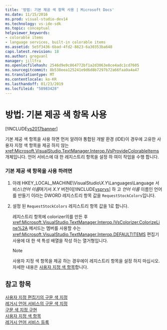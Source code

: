 ```yaml
---
title: '방법: 기본 제공 색 항목 사용 | Microsoft Docs'
ms.date: 11/15/2016
ms.prod: visual-studio-dev14
ms.technology: vs-ide-sdk
ms.topic: conceptual
helpviewer_keywords:
- colorable items
- language services, built-in colorable items
ms.assetid: 5e5f3436-6bad-4fd2-8823-6a30353ba648
caps.latest.revision: 18
ms.author: gregvanl
manager: jillfra
ms.openlocfilehash: 2546d9e9c864772bf1a2d3063e8ce4adc1cd7605
ms.sourcegitcommit: 8b538eea125241e9d6d8b7297b72a66faa9a4a47
ms.translationtype: MT
ms.contentlocale: ko-KR
ms.lasthandoff: 01/23/2019
ms.locfileid: "58983428"
---
```

# <a name="how-to-use-built-in-colorable-items"></a>방법: 기본 제공 색 항목 사용
[!INCLUDE[vs2017banner](../../includes/vs2017banner.md)]

기본 제공 색 항목을 사용 하면 먼저 알려야 통합된 개발 환경 (IDE)이 경우에 고유한 사용자 지정 색 항목을 제공 하지 않는 <xref:Microsoft.VisualStudio.TextManager.Interop.IVsProvideColorableItems> 개체입니다. 언어 서비스에 대 한 레지스트리 항목을 설정 하 여이 작업을 수행 합니다.  
  
### <a name="to-use-built-in-colorable-items"></a>기본 제공 색 항목을 사용 하려면  
  
1.  아래 HKEY_LOCAL_MACHINE\VisualStudio\\*X.Y*\Languages\Language 서비스\\*언어 이름*여기서 *X.Y* 버전이[!INCLUDE[vsprvs](../../includes/vsprvs-md.md)] 하 고 *언어 이름* 이름인 언어를 만들기 이라는 DWORD 레지스트리 항목 값을 `RequestStockColors`입니다.  
  
2.  설정 된 `RequestStockColors` 레지스트리 항목 값을 1로 합니다.  
  
     레지스트리 항목에 colorizer의를 만든 후 <xref:Microsoft.VisualStudio.TextManager.Interop.IVsColorizer.ColorizeLine%2A> 메서드는 멤버를 사용할 수는 <xref:Microsoft.VisualStudio.TextManager.Interop.DEFAULTITEMS> 편집기 사용에 대 한 색 특성 배열을 작성 하는 열거형입니다.  
  
    > [!NOTE]
    >  사용자 지정 색 항목을 제공 하는 경우에이 레지스트리 항목을 설정 하지 마십시오. 자세한 내용은 [사용자 지정 색 항목](../../extensibility/internals/custom-colorable-items.md)합니다.  
  
## <a name="see-also"></a>참고 항목  
 [사용자 지정 편집기의 구문 색 지정](../../extensibility/syntax-coloring-in-custom-editors.md)   
 [레거시 언어 서비스의 구문 색 지정](../../extensibility/internals/syntax-coloring-in-a-legacy-language-service.md)   
 [구문 색 지정 구현](../../extensibility/internals/implementing-syntax-coloring.md)   
 [사용자 지정 색 항목](../../extensibility/internals/custom-colorable-items.md)   
 [레거시 언어 서비스 등록](../../extensibility/internals/registering-a-legacy-language-service2.md)
